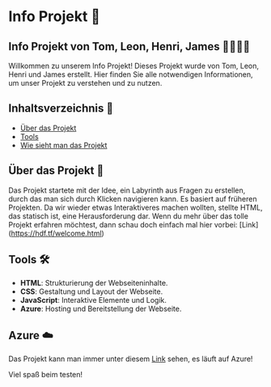 # Info Projekt 🚀

## Info Projekt von Tom, Leon, Henri, James 👨‍💻👩‍💻

Willkommen zu unserem Info Projekt! Dieses Projekt wurde von Tom, Leon, Henri und James erstellt. Hier finden Sie alle notwendigen Informationen, um unser Projekt zu verstehen und zu nutzen.

## Inhaltsverzeichnis 📑

- [Über das Projekt](#Über-das-Projekt-📖)
- [Tools](#Tools-🛠️)
- [Wie sieht man das Projekt](#Azure-☁️)

## Über das Projekt 📖

Das Projekt startete mit der Idee, ein Labyrinth aus Fragen zu erstellen, durch das man sich durch Klicken navigieren kann. Es basiert auf früheren Projekten. Da wir wieder etwas Interaktiveres machen wollten, stellte HTML, das statisch ist, eine Herausforderung dar.
Wenn du mehr über das tolle Projekt erfahren möchtest, dann schau doch einfach mal hier vorbei: [Link] (https://hdf.tf/welcome.html)

## Tools 🛠️

- **HTML**: Strukturierung der Webseiteninhalte.
- **CSS**: Gestaltung und Layout der Webseite.
- **JavaScript**: Interaktive Elemente und Logik.
- **Azure**: Hosting und Bereitstellung der Webseite.

## Azure ☁️

Das Projekt kann man immer unter diesem [Link](https://hdf.tf/) sehen, es läuft auf Azure!

Viel spaß beim testen!


